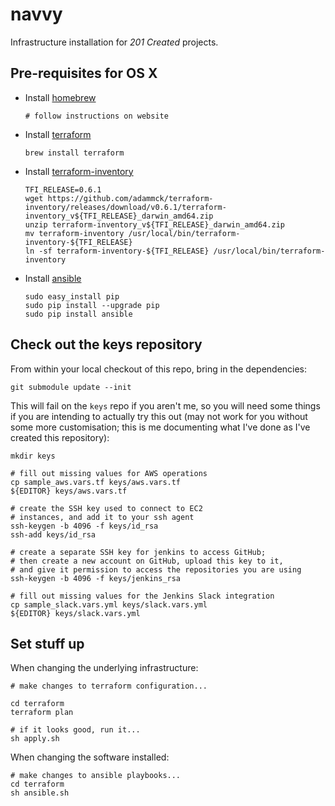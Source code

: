 navvy
=====

Infrastructure installation for *201 Created* projects.


## Pre-requisites for OS X

*   Install [homebrew]

        # follow instructions on website

*   Install [terraform]

        brew install terraform

*   Install [terraform-inventory]

        TFI_RELEASE=0.6.1
        wget https://github.com/adammck/terraform-inventory/releases/download/v0.6.1/terraform-inventory_v${TFI_RELEASE}_darwin_amd64.zip
        unzip terraform-inventory_v${TFI_RELEASE}_darwin_amd64.zip
        mv terraform-inventory /usr/local/bin/terraform-inventory-${TFI_RELEASE}
        ln -sf terraform-inventory-${TFI_RELEASE} /usr/local/bin/terraform-inventory

*   Install [ansible]

        sudo easy_install pip
        sudo pip install --upgrade pip
        sudo pip install ansible

[homebrew]: http://brew.sh
[terraform]: https://www.terraform.io
[terraform-inventory]: https://github.com/adammck/terraform-inventory
[ansible]: https://www.ansible.com


## Check out the keys repository

From within your local checkout of this repo, bring in the dependencies:

    git submodule update --init

This will fail on the `keys` repo if you aren't me, so you will need some
things if you are intending to actually try this out (may not work for you
without some more customisation; this is me documenting what I've done as I've
created this repository):

    mkdir keys

    # fill out missing values for AWS operations
    cp sample_aws.vars.tf keys/aws.vars.tf
    ${EDITOR} keys/aws.vars.tf

    # create the SSH key used to connect to EC2
    # instances, and add it to your ssh agent
    ssh-keygen -b 4096 -f keys/id_rsa
    ssh-add keys/id_rsa

    # create a separate SSH key for jenkins to access GitHub;
    # then create a new account on GitHub, upload this key to it,
    # and give it permission to access the repositories you are using
    ssh-keygen -b 4096 -f keys/jenkins_rsa

    # fill out missing values for the Jenkins Slack integration
    cp sample_slack.vars.yml keys/slack.vars.yml
    ${EDITOR} keys/slack.vars.yml


## Set stuff up

When changing the underlying infrastructure:

    # make changes to terraform configuration...

    cd terraform
    terraform plan

    # if it looks good, run it...
    sh apply.sh

When changing the software installed:

    # make changes to ansible playbooks...
    cd terraform
    sh ansible.sh
